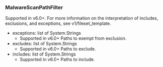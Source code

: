 ### MalwareScanPathFilter
Supported in v6.0+. For more information on the interpretation of includes, exclusions, and exceptions, see v1/fileset_template.

- exceptions: list of System.Strings
  - Supported in v6.0+
Paths to exempt from exclusion.
- excludes: list of System.Strings
  - Supported in v6.0+
Paths to exclude.
- includes: list of System.Strings
  - Supported in v6.0+
Paths to include.
